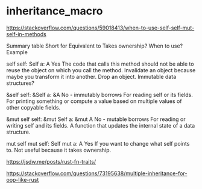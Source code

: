 # inheritance_macro

https://stackoverflow.com/questions/59018413/when-to-use-self-self-mut-self-in-methods

Summary table
Short for Equivalent to Takes ownership? When to use? Example

self self: Self a: A Yes The code that calls this method should not be able to reuse the object on which you call the method. Invalidate an object because maybe you transform it into another. Drop an object. Immutable data structures?

&self self: &Self a: &A No - immutably borrows For reading self or its fields. For printing something or compute a value based on multiple values of other copyable fields.

&mut self self: &mut Self a: &mut A No - mutable borrows For reading or writing self and its fields. A function that updates the internal state of a data structure.

mut self mut self: Self mut a: A Yes If you want to change what self points to. Not useful because it takes ownership.

https://jsdw.me/posts/rust-fn-traits/

https://stackoverflow.com/questions/73195638/multiple-inheritance-for-oop-like-rust
